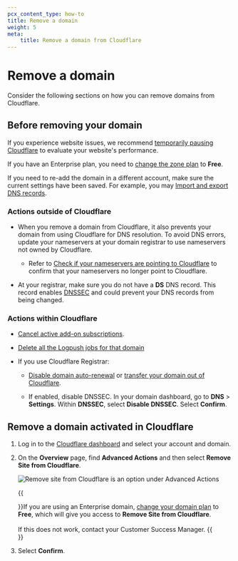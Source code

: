 ```yaml
---
pcx_content_type: how-to
title: Remove a domain
weight: 5
meta:
    title: Remove a domain from Cloudflare
---
```


# Remove a domain

Consider the following sections on how you can remove domains from Cloudflare.

## Before removing your domain

If you experience website issues, we recommend [temporarily pausing Cloudflare](/fundamentals/setup/manage-domains/pause-cloudflare/) to evaluate your website's performance.

If you have an Enterprise plan, you need to [change the zone plan](/fundamentals/account-and-billing/account-billing/change-plan/#change-plan-type) to **Free**.

If you need to re-add the domain in a different account, make sure the current settings have been saved. For example, you may [Import and export DNS records](/dns/manage-dns-records/how-to/import-and-export/).

### Actions outside of Cloudflare

* When you remove a domain from Cloudflare, it also prevents your domain from using Cloudflare for DNS resolution. To avoid DNS errors, update your nameservers at your domain registrar to use nameservers not owned by Cloudflare.

    * Refer to [Check if your nameservers are pointing to Cloudflare](/dns/zone-setups/full-setup/setup/#verify-changes) to confirm that your nameservers no longer point to Cloudflare.

* At your registrar, make sure you do not have a **DS** DNS record. This record enables [DNSSEC](/dns/dnssec/) and could prevent your DNS records from being changed.

### Actions within Cloudflare

* [Cancel active add-on subscriptions](/fundamentals/account-and-billing/account-billing/cancel-subscription/).

* [Delete all the Logpush jobs for that domain](/logs/tutorials/examples/example-logpush-curl/#optional---delete-a-job)

* If you use Cloudflare Registrar:

    * [Disable domain auto-renewal](/registrar/account-options/renew-domains/) or [transfer your domain out of Cloudflare](/registrar/account-options/transfer-out-from-cloudflare/).

    * If enabled, disable DNSSEC. In your domain dashboard, go to **DNS** > **Settings**. Within **DNSSEC**, select **Disable DNSSEC**. Select **Confirm**.

## Remove a domain activated in Cloudflare

1. Log in to the [Cloudflare dashboard](https://dash.cloudflare.com/) and select your account and domain.

2. On the **Overview** page, find **Advanced Actions** and then select **Remove Site from Cloudflare**.

    ![Remove site from Cloudflare is an option under Advanced Actions](/images/fundamentals/get-started/remove-domain.png)

    {{<Aside type="note">}}If you are using an Enterprise domain, [change your domain plan](/fundamentals/account-and-billing/account-billing/change-plan/#change-plan-type) to **Free**, which will give you access to **Remove Site from Cloudflare**.<br/><br/>If this does not work, contact your Customer Success Manager.
    {{</Aside>}}

3. Select **Confirm**.
